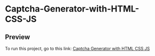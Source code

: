 # Captcha-Generator-with-HTML-CSS-JS

## Preview

<p>
  To run this project, go to this link: 
  <a href="https://codepen.io/asmnajmussakibkhan/pen/YzbOdpb">Captcha Generator with HTML CSS JS</a>
</p>
